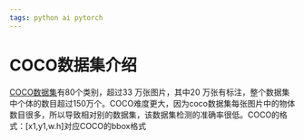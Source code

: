 ```yaml
---
tags: python ai pytorch 
---
```


# COCO数据集介绍

[COCO数据集](http://cocodataset.org/)有80个类别，超过33 万张图片，其中20 万张有标注，整个数据集中个体的数目超过150万个。COCO难度更大，因为coco数据集每张图片中的物体数目很多，所以导致相对别的数据集，该数据集检测的准确率很低。COCO的格式：[x1,y1,w.h]对应COCO的bbox格式












